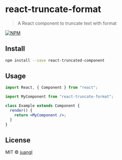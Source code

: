# react-truncate-format

> A React component to truncate text with format

[![NPM](https://img.shields.io/npm/v/react-truncate-format.svg)](https://www.npmjs.com/package/react-truncate-format)

## Install

```bash
npm install --save react-truncated-component
```

## Usage

```jsx
import React, { Component } from "react";

import MyComponent from "react-truncate-format";

class Example extends Component {
  render() {
    return <MyComponent />;
  }
}
```

## License

MIT © [juangl](https://github.com/juangl)
